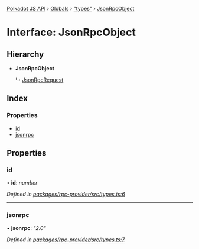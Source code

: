 [Polkadot JS API](../README.md) › [Globals](../globals.md) › ["types"](../modules/_types_.md) › [JsonRpcObject](_types_.jsonrpcobject.md)

# Interface: JsonRpcObject

## Hierarchy

* **JsonRpcObject**

  ↳ [JsonRpcRequest](_types_.jsonrpcrequest.md)

## Index

### Properties

* [id](_types_.jsonrpcobject.md#id)
* [jsonrpc](_types_.jsonrpcobject.md#jsonrpc)

## Properties

###  id

• **id**: *number*

*Defined in [packages/rpc-provider/src/types.ts:6](https://github.com/polkadot-js/api/blob/b7eeb992cd/packages/rpc-provider/src/types.ts#L6)*

___

###  jsonrpc

• **jsonrpc**: *"2.0"*

*Defined in [packages/rpc-provider/src/types.ts:7](https://github.com/polkadot-js/api/blob/b7eeb992cd/packages/rpc-provider/src/types.ts#L7)*
